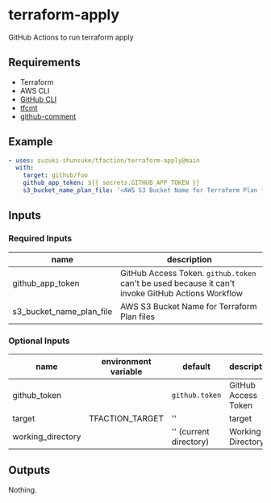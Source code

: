 # terraform-apply

GitHub Actions to run terraform apply

## Requirements

* Terraform
* AWS CLI
* [GitHub CLI](https://github.com/cli/cli)
* [tfcmt](https://github.com/suzuki-shunsuke/tfcmt)
* [github-comment](https://github.com/suzuki-shunsuke/github-comment)

## Example

```yaml
- uses: suzuki-shunsuke/tfaction/terraform-apply@main
  with:
    target: github/foo
    github_app_token: ${{ secrets.GITHUB_APP_TOKEN }}
    s3_bucket_name_plan_file: '<AWS S3 Bucket Name for Terraform Plan files>'
```

## Inputs

### Required Inputs

name | description
--- | ---
github_app_token | GitHub Access Token. `github.token` can't be used because it can't invoke GitHub Actions Workflow
s3_bucket_name_plan_file | AWS S3 Bucket Name for Terraform Plan files

### Optional Inputs

name | environment variable | default | description
--- | --- | --- | ---
github_token | | `github.token` | GitHub Access Token
target | TFACTION_TARGET | '' | target
working_directory | | '' (current directory) | Working Directory

## Outputs

Nothing.
